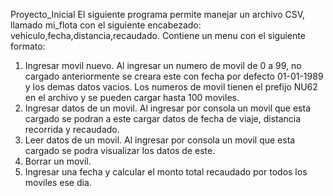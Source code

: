  Proyecto_Inicial
 El siguiente programa permite manejar un archivo CSV, llamado mi_flota con el siguiente encabezado:
 vehiculo,fecha,distancia,recaudado. 
 Contiene un menu con el siguiente formato:
 1. Ingresar movil nuevo. Al ingresar un numero de movil de 0 a 99, no cargado anteriormente se creara este 
 con fecha por defecto 01-01-1989 y los demas datos vacios. Los numeros de movil tienen el prefijo NU62 en el archivo y
 se pueden cargar hasta 100 moviles.
 2. Ingresar datos de un movil. Al ingresar por consola un movil que esta cargado se podran a este cargar datos de
 fecha de viaje, distancia recorrida y recaudado. 
 3. Leer datos de un movil. Al ingresar por consola un movil que esta cargado se podra visualizar los datos de este. 
 4. Borrar un movil. 
 5. Ingresar una fecha y calcular el monto total recaudado por todos los moviles ese dia. 
 
